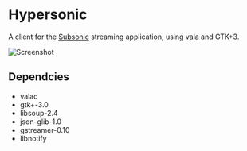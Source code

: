 # Hypersonic

A client for the [Subsonic](http://subsonic.org) streaming application, using vala and GTK+3. 

![Screenshot](http://i.imgur.com/Hp2BoiZ.png)

## Dependcies
* valac
* gtk+-3.0
* libsoup-2.4
* json-glib-1.0
* gstreamer-0.10
* libnotify

